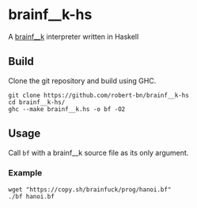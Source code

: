 # brainf__k-hs
A [brainf__k](https://en.wikipedia.org/wiki/Brainfuck) interpreter written in Haskell

## Build
Clone the git repository and build using GHC.
```
git clone https://github.com/robert-bn/brainf__k-hs
cd brainf__k-hs/
ghc --make brainf__k.hs -o bf -O2
```

## Usage
Call `bf` with a brainf__k source file as its only argument.

### Example
```
wget "https://copy.sh/brainfuck/prog/hanoi.bf"
./bf hanoi.bf
```
